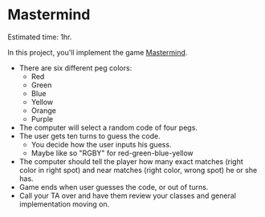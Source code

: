 # Mastermind

Estimated time: 1hr.

In this project, you'll implement the game
[Mastermind][wiki-mastermind].

* There are six different peg colors:
  * Red
  * Green
  * Blue
  * Yellow
  * Orange
  * Purple
* The computer will select a random code of four pegs.
* The user gets ten turns to guess the code.
  * You decide how the user inputs his guess.
  * Maybe like so "RGBY" for red-green-blue-yellow
* The computer should tell the player how many exact matches (right
  color in right spot) and near matches (right color, wrong spot) he
  or she has.
* Game ends when user guesses the code, or out of turns.
* Call your TA over and have them review your classes and
  general implementation moving on.

[wiki-mastermind]:http://en.wikipedia.org/wiki/Mastermind_(game)
